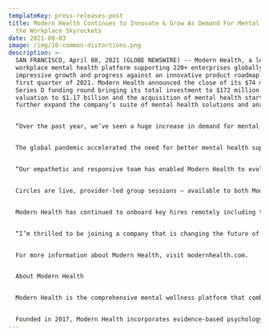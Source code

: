 ```yaml
---
templateKey: press-releases-post
title: Modern Health Continues to Innovate & Grow As Demand For Mental Health in
  the Workplace Skyrockets
date: 2021-08-03
image: /img/10-common-distortions.png
description: >-
  SAN FRANCISCO, April 08, 2021 (GLOBE NEWSWIRE) -- Modern Health, a leading
  workplace mental health platform supporting 220+ enterprises globally, reports
  impressive growth and progress against an innovative product roadmap in the
  first quarter of 2021. Modern Health announced the close of its $74 million
  Series D funding round bringing its total investment to $172 million and
  valuation to $1.17 billion and the acquisition of mental health startup Kip to
  further expand the company’s suite of mental health solutions and analytics.


  “Over the past year, we’ve seen a huge increase in demand for mental health support. Our first quarter of 2021 represented many significant milestones for the organization, including raising $74 million in new capital, hitting unicorn status faster than any other entirely female led company in the U.S., more than tripling our employee headcount since March 2020, and releasing several new products and modalities of care to meet that demand head-on,” said Alyson Watson, founder & CEO of Modern Health. “I’m incredibly proud that we continue to exceed financial, customer, and innovation milestones, all while making huge strides in destigmatizing mental health and increasing accessibility of mental health support for employees across the world. Workforces have never needed mental health support more than they have over the last year, and we’re laser focused on supporting these people-first companies.”


  The global pandemic accelerated the need for better mental health support in the workplace and Modern Health has been quick to respond by launching new modalities of care, like live provider-led group support sessions, and product innovations over the last three months as needs and demand evolve.


  “Our empathetic and responsive team has enabled Modern Health to evolve quickly and efficiently to meet the needs of the past year,” adds Watson. “Since March 2020 we’ve doubled our customer base and rolled out 110+ new in-app digital courses tailored to the unique challenges of 2020 from preventing burnout to social isolation to parenting in a pandemic. We witnessed the surge in demand for mental health support prompted by the challenges of the year and set up an entirely new modality of care to provide live provider-led group support for more people - Circles.”


  Circles are live, provider-led group sessions – available to both Modern Health members and non-members alike – that provide a judgement-free space for individuals to learn, share, and find community on topics that impact their wellbeing. Modern Health has also launched advanced client on-demand reporting as well as introducing a weekly audio series, The Reset, available exclusively to members to dedicate just a few minutes each week to recharge, declutter their mind, and be present in the moment.


  Modern Health has continued to onboard key hires remotely including two industry veterans, Kostja Mirkovic, who joins the team as Vice President, Revenue Operations and Strategy and Lisa Giacinti, taking up the Vice President, Partnerships role. Mirkovic joins with a wealth of strategy and operations experience having held leadership roles at companies including LinkedIn and Credit Suisse, following his time as consultant with Bain & Co. Giacinti brings decades of experience in the healthcare field, most recently leading partnership and channel efforts at Kindbody and Castlight Health.


  “I’m thrilled to be joining a company that is changing the future of mental health in the workplace,” comments Mirkovic. “I am passionate about solving problems at scale that will help people live longer, healthier, and happier lives and I have been incredibly impressed at how Modern Health is helping both organizations and individuals. Modern Health is a company that is truly changing the healthcare landscape and I’m honoured to be part of its journey.”


  For more information about Modern Health, visit modernhealth.com.


  About Modern Health


  Modern Health is the comprehensive mental wellness platform that combines the WHO well-being assessment, self-service wellness kits, and a global network of certified coaches and licensed therapists available in 35 languages, all available in a single app. Modern Health empowers employers to lead the charge in acknowledging that mental health is just as important as physical health, destigmatizing the conversation, and increasing accessibility of mental health services for all.


  Founded in 2017, Modern Health incorporates evidence-based psychology principles and seamless technology to serve the needs of companies globally. Headquartered in San Francisco, Modern Health has raised more than $172 million from Founders Fund, Battery Ventures, Felicis Ventures, Kleiner Perkins, Afore Capital, and 01 Advisors.
---
```

